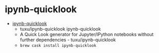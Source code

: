 # ipynb-quicklook
- [ipynb-quicklook](https://github.com/tuxu/ipynb-quicklook)
  -  tuxu/ipynb-quicklook ipynb-quicklook
  - A Quick Look generator for Jupyter/IPython notebooks without further dependencies - tuxu/ipynb-quicklook
  - `brew cask install ipynb-quicklook`
